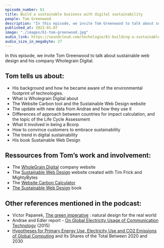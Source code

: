```yaml
---
episode_number: 61
title: Build a sustainable business with digital sustainability
people: Tom Greenwood
description: "In this episode, we invite Tom Greenwood to talk about sustainable web design and his company Wholegrain Digital."
published_at: 2022-01-07
image: "./images/61-tom-greenwood.jpg"
audio_link: https://soundcloud.com/techologie/61-building-a-sustainable-business-with-digital-sustainability
audio_size_in_megabyte: 27
---
```


In this episode, we invite Tom Greenwood to talk about sustainable web design and his company Wholegrain Digital.

## Tom tells us about:

* His background and how he became aware of the environmental footprint of technologies.
* What is Wholegrain Digital about
* The Website Carbon tool and the Sustainable Web Design website
* The update with new data from Andrae and how they use it
* Differences of approach between countries for impact calculation, and the topic of the Life Cycle Assessment
* What it involved in being a Bcorp
* How to convince customers to embrace sustainability
* The trend in digital sustainability
* His book Sustainable Web Design

## Ressources from Tom’s work and involvement:

* The [WholeGrain Digital](https://www.wholegraindigital.com/) company website
* The [Sustainable Web Design](https://sustainablewebdesign.org/) website created with Tim Frick and MightyBytes
* The [Website Carbon Calculator](https://www.websitecarbon.com/)
* [The Sustainable Web Design](https://abookapart.com/products/sustainable-web-design/) book

## Other references mentioned in the podcast:

* Victor Papanek, [The green imperative](https://searchworks.stanford.edu/view/3125924) : natural design for the real world
* Andrae and Edler report - [On Global Electricity Usage of Communication Technology](https://www.mdpi.com/2078-1547/6/1/117#abstract) (2015)
* [Hypotheses for Primary Energy Use, Electricity Use and CΟ2 Emissions of Global Computing](https://sciprofiles.com/publication/view/cec6690a8c69e66b2d1798af65611f08) and Its Shares of the Total Between 2020 and 2030
